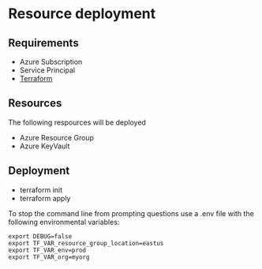 # Resource deployment

## Requirements

- Azure Subscription
- Service Principal
- [Terraform](https://www.terraform.io/downloads.html)

## Resources

The following respources will be deployed
- Azure Resource Group
- Azure KeyVault 

## Deployment

- terraform init
- terraform apply

To stop the command line from prompting questions use a .env file with the following environmental variables:

```
export DEBUG=false
export TF_VAR_resource_group_location=eastus
export TF_VAR_env=prod
export TF_VAR_org=myorg
```
